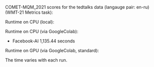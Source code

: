COMET-MQM_2021 scores for the tedtalks data (langauge pair: en-ru)(WMT-21 Metrics task):

Runtime on CPU (local):

Runtime on CPU (via GoogleColab):

- Facebook-AI 1,135.44 seconds

Runtime on GPU (via GoogleColab, standard):

The time varies with each run.

